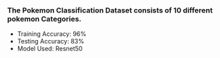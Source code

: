 ### The Pokemon Classification Dataset consists of 10 different pokemon Categories.

* Training Accuracy: 96%
* Testing Accuracy: 83%
* Model Used: Resnet50